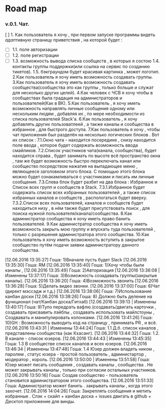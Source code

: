 Road map
=====================

### v.0.1. Чат.

[ ] 1. Как пользователь я хочу , при первом запуске программы видеть *адаптивную* страницу приветствия , на которой будет :
   * [ ] 1.1. поле авторизации 
   * [ ] 1.2. поле регистрации 
   * [ ] 1.3. возможность вывода списка сообществ , в которых я состою
1.4. контакты группы поддержки(или ссылка на сервис по созданию тикетов).
1.5. бэкграундом будет красивая картинка , может логотип.
2.Как пользователь я хочу иметь возможность создавать группы.
3.Как пользователь я хочу иметь возможность создавать сообщества(сообщества это как группы , только больше и служат для несколько других целей).
4.Как человек с ЧСВ я хочу чтобы в сообществах была градация на администраторов и пользователей(Как в ВК).
5.Как пользователь , я хочу иметь возможность направлять личные сообщения одному или нескольким людям , добавляя их , по мере необходимости из списка пользователей Stack'а.
6.Как пользователь , я хочу добавлять других пользоватлеей , а также каналы и сообщества в избранное , для быстрого доступа.
7.Как пользователь я хочу , чтобы чат приложения был разделён на несколько логических блоков . Вот их список :
7.1.Окно чата - находится посередине , снизу находится поле ввода , которое будет содержать возможность ввода смайликов.
7.2.Список участников чата(канала, сообщества), будет находится справа , будет занимать по высоте всё пространство окна , там же будет возможность быстро переключать канал или сообщество посредством нажатия на выпадающее меню , являющееся заголовком этого блока. С помощью этого блока можно будет ознакамливаться с участниками и писать им личные сообщения.
7.3.Слева блок будет разбит на два блока : Избранное и Список всех групп и сообществ в Stack.
7.3.1.Избранное будет содержать список всех избранных пользователей , а также список избранных каналов и сообществ , распологаться будет вверху.
7.3.2.Список всех пользователей, каналов и сообществ будет находиться низу , в нём также будет присутствовать поиск , для поиска нужной пользователя/канала/сообщества.
8.Как администратор сообщества я хочу иметь право банить пользователей.
9.Как администратор сообщества я хочу иметь возможность закрыть мою группу и впускать туда пользователей , только с разрешения администратора этого сообщества.
10.Как пользователь я хочу иметь возможность вступить в закрытое сообщество путём подачи заявки администратору данного сообщества.

[12.06.2016 13:35:27] Гоша: 1)Вначале пусть будет Slack
[12.06.2016 13:35:30] Гоша: RM
[12.06.2016 13:35:40] Гоша: 1)Хочу чтобы были каналы ,
[12.06.2016 13:35:49] Гоша: 2)Авторизация
[12.06.2016 13:36:08 | Изменены 13:37:17] Гоша: 3)Возможность созадавать группы(закрытые каналы).
[12.06.2016 13:36:20] Гоша: 4)Возможность звонить
[12.06.2016 13:36:28] Гоша: 5)Делать видео звонки.
[12.06.2016 13:37:00] Гоша: 6)Чат (директ мэссэдж и т.д.)
[12.06.2016 13:38:06] Гоша: 7)Использование канбан доски
[12.06.2016 13:38:26] Гоша: 8) Должно быть деление на функционал (чат/Канбан доска/Гитхаб)
[12.06.2016 13:39:13 | Изменены 13:40:17] Гоша: 9)Тупо передрать вафлю.(создавать/двигать карточки , создавать присвавить лэйблы , создавать использовать майлстоуны , Создвавать и манипулировать колонками.
[12.06.2016 13:41:26] Гоша: 10)GH : Возможность выводить код на страницу , принимать PR , и всё.
[12.06.2016 13:43:31 | Изменены 13:44:24] Гоша: 1.1 Д.б. список каналов , представлены сообщества (как Кхасанг).
[12.06.2016 13:44:32] Гоша: 1.2. В канале - список юзеров.
[12.06.2016 13:44:43 | Изменены 13:45:35] Гоша: 1.3 В сообществе список каналов и всех юзеров.
[12.06.2016 13:46:34 | Изменены 13:47:48] Гоша: 1.4 Юзер должен владеть ником , паролем , статус юзера - простой пользователь , администартор , модератор , король.
[12.06.2016 13:50:00 | Изменены 13:51:58] Гоша: Юзер может писать сообщения , создавать каналы , сообщества . Не может закрывать каналы  , только при согласии остальных участников.
[12.06.2016 13:50:16] Гоша: Создав сообщество - пользователь становится администратором этого сообщества.
[12.06.2016 13:51:33] Гоша: Администратор может банить . закрывать каналы , когда этого захочет.
[12.06.2016 14:04:26] Гоша: Закреплять сообщения и метить избранные .
Слэк + скайп + канбан 
доска + issues двигать в github + Десктоп приложение для винды.